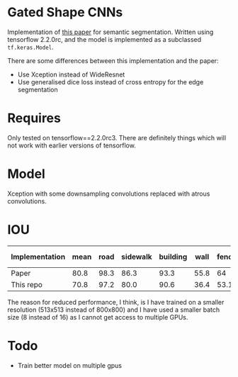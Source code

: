 # Gated Shape CNNs
Implementation of [this paper](https://arxiv.org/abs/1907.05740) for semantic segmentation. Written using tensorflow 2.2.0rc, and the model is implemented as a subclassed `tf.keras.Model`. 

There are some differences between this implementation and the paper: 
- Use Xception instead of WideResnet
- Use generalised dice loss instead of cross entropy for the edge segmentation

# Requires
Only tested on tensorflow==2.2.0rc3. There are definitely things which will not work with earlier versions of tensorflow.

# Model
Xception with some downsampling convolutions replaced with atrous convolutions.

# IOU


Implementation| mean     | road | sidewalk  | building | wall | fence | pole| traffic light | traffic sign | vegetation | terrain | sky | person | rider | car | truck | bus | train | motorcycle | bicycle|
| ---         |    ---   | ---  | ---       | ---      | ---  | ---   | --- | ---           | ---          | ---        | ---     | --- | ---    | ---   | --- | ---   | --- | ---   | ---        | ---    |
| Paper       |   80.8   | 98.3 | 86.3      |93.3      |55.8  |64     |70.8 |75.9           |83.1          |93          |65.1     |95.2 |85.3    |67.9   |96   |80.8   |91.2 |83.3   |69.6        |80.4    |
| This repo   |   70.8   | 97.2 | 80.0      |90.6      |36.4  |53.1   |60.3 |65.1           |73.1          |90.6        |58.5     |93.2 |78.3    |59.6   |92.5 |59     |73.6 |64.1   |44.3        |74.9    |

The reason for reduced performance, I think, is I have trained on a smaller resolution (513x513 instead of 800x800) and I have used a smaller batch size (8 instead of 16) as I cannot get access to multiple GPUs.
# Todo 
- Train better model on multiple gpus
